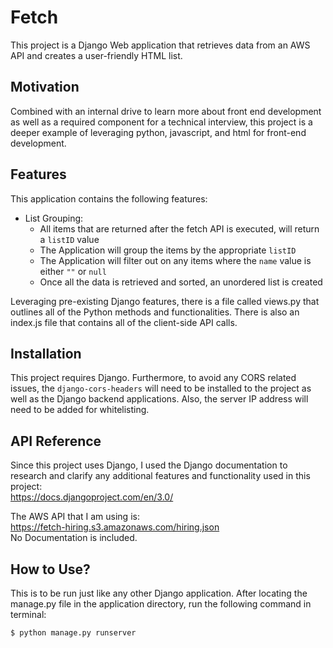 # Fetch

This project is a Django Web application that retrieves data from an AWS API and creates a user-friendly HTML list.

## Motivation
 Combined with an internal drive to learn more about front end development as well as a required component for a technical interview, this project is a deeper example of leveraging python, javascript, and html for front-end development.

## Features
This application contains the following features:
* List Grouping:
  * All items that are returned after the fetch API is executed, will return a `listID` value
  * The Application will group the items by the appropriate `listID`
  * The Application will filter out on any items where the `name` value is either `""` or `null`
  * Once all the data is retrieved and sorted, an unordered list is created

Leveraging pre-existing Django features, there is a file called views.py that outlines all of the Python methods and functionalities. There is also an index.js file that contains all of the client-side API calls.

## Installation
This project requires Django. Furthermore, to avoid any CORS related issues, the `django-cors-headers` will need to be installed to the project as well as the Django backend applications. Also, the server IP address will need to be added for whitelisting.

## API Reference
Since this project uses Django, I used the Django documentation to research and clarify any additional features and functionality used in this project:\
  https://docs.djangoproject.com/en/3.0/

The AWS API that I am using is:\
  https://fetch-hiring.s3.amazonaws.com/hiring.json
\
No Documentation is included.

## How to Use?
This is to be run just like any other Django application. After locating the manage.py file in the application directory, run the following command in terminal:

```
$ python manage.py runserver
```
